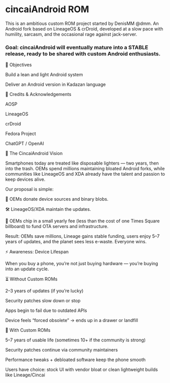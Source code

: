 # cincaiAndroid ROM

This is an ambitious custom ROM project started by DenisMM @dmm.
An Android fork based on LineageOS & crDroid, developed at a slow pace with humility, sarcasm, and the occasional rage against jack-server.

### Goal: cincaiAndroid will eventually mature into a STABLE release, ready to be shared with custom Android enthusiasts.

🎯 Objectives

Build a lean and light Android system

Deliver an Android version in Kadazan language

🙏 Credits & Acknowledgements

AOSP

LineageOS

crDroid

Fedora Project

ChatGPT / OpenAI

🌱 The CincaiAndroid Vision

Smartphones today are treated like disposable lighters — two years, then into the trash.
OEMs spend millions maintaining bloated Android forks, while communities like LineageOS and XDA already have the talent and passion to keep devices alive.

Our proposal is simple:

📂 OEMs donate device sources and binary blobs.

🛠️ LineageOS/XDA maintain the updates.

💸 OEMs chip in a small yearly fee (less than the cost of one Times Square billboard) to fund OTA servers and infrastructure.

Result: OEMs save millions, Lineage gains stable funding, users enjoy 5–7 years of updates, and the planet sees less e-waste. Everyone wins.

⚡ Awareness: Device Lifespan

When you buy a phone, you’re not just buying hardware — you’re buying into an update cycle.

⏳ Without Custom ROMs

2–3 years of updates (if you’re lucky)

Security patches slow down or stop

Apps begin to fail due to outdated APIs

Device feels “forced obsolete” → ends up in a drawer or landfill

🔧 With Custom ROMs

5–7 years of usable life (sometimes 10+ if the community is strong)

Security patches continue via community maintainers

Performance tweaks + debloated software keep the phone smooth

Users have choice: stock UI with vendor bloat or clean lightweight builds like Lineage/Cincai
